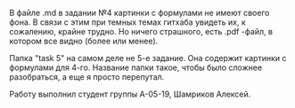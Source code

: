 В файле .md в задании №4 картинки с формулами не имеют своего фона. В связи с этим при темных темах гитхаба увидеть их, к сожалению, крайне трудно.
Но ничего страшного, есть .pdf -файл, в котором все видно (более или менее).

Папка "task 5" на самом деле не 5-е задание. Она содержит картинки с формулами для 4-го. Название папки такое, чтобы было сложнее разобраться, а еще я просто перепутал.

Работу выполнил студент группы А-05-19, Шамриков Алексей.
